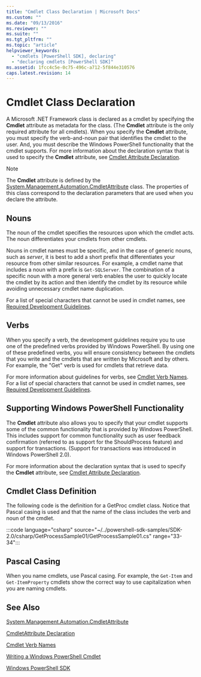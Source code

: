 ```yaml
---
title: "Cmdlet Class Declaration | Microsoft Docs"
ms.custom: ""
ms.date: "09/13/2016"
ms.reviewer: ""
ms.suite: ""
ms.tgt_pltfrm: ""
ms.topic: "article"
helpviewer_keywords:
  - "cmdlets [PowerShell SDK], declaring"
  - "declaring cmdlets [PowerShell SDK]"
ms.assetid: 1fcc4c5e-0c75-496c-a712-5f844e310576
caps.latest.revision: 14
---
```

# Cmdlet Class Declaration

A Microsoft .NET Framework class is declared as a cmdlet by specifying the **Cmdlet** attribute as
metadata for the class. (The **Cmdlet** attribute is the only required attribute for all cmdlets).
When you specify the **Cmdlet** attribute, you must specify the verb-and-noun pair that identifies
the cmdlet to the user. And, you must describe the Windows PowerShell functionality that the cmdlet
supports. For more information about the declaration syntax that is used to specify the **Cmdlet**
attribute, see [Cmdlet Attribute Declaration](./cmdlet-attribute-declaration.md).

> [!NOTE]
> The **Cmdlet** attribute is defined by the
> [System.Management.Automation.CmdletAttribute](/dotnet/api/System.Management.Automation.CmdletAttribute)
> class. The properties of this class correspond to the declaration parameters that are used when
> you declare the attribute.

## Nouns

The noun of the cmdlet specifies the resources upon which the cmdlet acts. The noun differentiates
your cmdlets from other cmdlets.

Nouns in cmdlet names must be specific, and in the case of generic nouns, such as *server*, it is
best to add a short prefix that differentiates your resource from other similar resources. For
example, a cmdlet name that includes a noun with a prefix is `Get-SQLServer`. The combination of a
specific noun with a more general verb enables the user to quickly locate the cmdlet by its action
and then identify the cmdlet by its resource while avoiding unnecessary cmdlet name duplication.

For a list of special characters that cannot be used in cmdlet names, see
[Required Development Guidelines](./required-development-guidelines.md).

## Verbs

When you specify a verb, the development guidelines require you to use one of the predefined verbs
provided by Windows PowerShell. By using one of these predefined verbs, you will ensure consistency
between the cmdlets that you write and the cmdlets that are written by Microsoft and by others. For
example, the "Get" verb is used for cmdlets that retrieve data.

For more information about guidelines for verbs, see
[Cmdlet Verb Names](./approved-verbs-for-windows-powershell-commands.md). For a list of special
characters that cannot be used in cmdlet names, see
[Required Development Guidelines](./required-development-guidelines.md).

## Supporting Windows PowerShell Functionality

The **Cmdlet** attribute also allows you to specify that your cmdlet supports some of the common
functionality that is provided by Windows PowerShell. This includes support for common functionality
such as user feedback confirmation (referred to as support for the ShouldProcess feature) and
support for transactions. (Support for transactions was introduced in Windows PowerShell 2.0).

For more information about the declaration syntax that is used to specify the **Cmdlet** attribute,
see [Cmdlet Attribute Declaration](./cmdlet-attribute-declaration.md).

## Cmdlet Class Definition

The following code is the definition for a GetProc cmdlet class. Notice that Pascal casing is used
and that the name of the class includes the verb and noun of the cmdlet.

:::code language="csharp" source="~/../powershell-sdk-samples/SDK-2.0/csharp/GetProcessSample01/GetProcessSample01.cs" range="33-34":::

## Pascal Casing

When you name cmdlets, use Pascal casing. For example, the `Get-Item` and `Get-ItemProperty` cmdlets
show the correct way to use capitalization when you are naming cmdlets.

## See Also

[System.Management.Automation.CmdletAttribute](/dotnet/api/System.Management.Automation.CmdletAttribute)

[CmdletAttribute Declaration](./cmdlet-attribute-declaration.md)

[Cmdlet Verb Names](./approved-verbs-for-windows-powershell-commands.md)

[Writing a Windows PowerShell Cmdlet](./writing-a-windows-powershell-cmdlet.md)

[Windows PowerShell SDK](../windows-powershell-reference.md)
